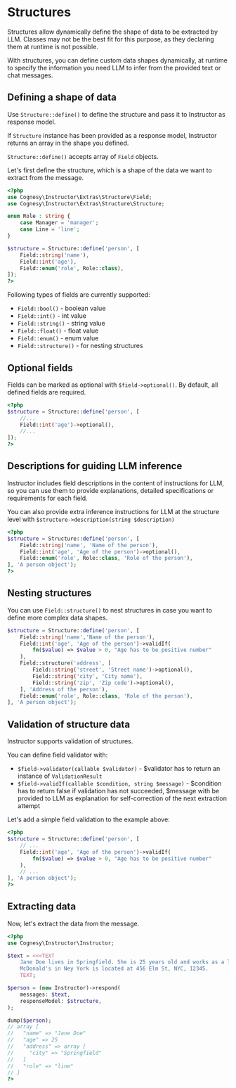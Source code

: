 # Structures

Structures allow dynamically define the shape of data to be extracted
by LLM. Classes may not be the best fit for this purpose, as they declaring
them at runtime is not possible.

With structures, you can define custom data shapes dynamically, at runtime
to specify the information you need LLM to infer from the provided text or
chat messages.



## Defining a shape of data

Use `Structure::define()` to define the structure and pass it to Instructor
as response model.

If `Structure` instance has been provided as a response model, Instructor
returns an array in the shape you defined.

`Structure::define()` accepts array of `Field` objects.

Let's first define the structure, which is a shape of the data we want to
extract from the message.

```php
<?php
use Cognesy\Instructor\Extras\Structure\Field;
use Cognesy\Instructor\Extras\Structure\Structure;

enum Role : string {
    case Manager = 'manager';
    case Line = 'line';
}

$structure = Structure::define('person', [
    Field::string('name'),
    Field::int('age'),
    Field::enum('role', Role::class),
]);
?>
```

Following types of fields are currently supported:

- `Field::bool()` - boolean value
- `Field::int()` - int value
- `Field::string()` - string value
- `Field::float()` - float value
- `Field::enum()` - enum value
- `Field::structure()` - for nesting structures


## Optional fields

Fields can be marked as optional with `$field->optional()`.  By default, all
defined fields are required.

```php
<?php
$structure = Structure::define('person', [
    //...
    Field::int('age')->optional(),
    //...
]);
?>
```


## Descriptions for guiding LLM inference

Instructor includes field descriptions in the content of instructions for LLM, so you
can use them to provide explanations, detailed specifications or requirements for each field.

You can also provide extra inference instructions for LLM at the structure level with `$structure->description(string $description)`

```php
<?php
$structure = Structure::define('person', [
    Field::string('name', 'Name of the person'),
    Field::int('age', 'Age of the person')->optional(),
    Field::enum('role', Role::class, 'Role of the person'),
], 'A person object');
?>
```

## Nesting structures

You can use `Field::structure()` to nest structures in case you want to define
more complex data shapes.

```php
$structure = Structure::define('person', [
    Field::string('name','Name of the person'),
    Field::int('age', 'Age of the person')->validIf(
        fn($value) => $value > 0, "Age has to be positive number"
    ),
    Field::structure('address', [
        Field::string('street', 'Street name')->optional(),
        Field::string('city', 'City name'),
        Field::string('zip', 'Zip code')->optional(),
    ], 'Address of the person'),
    Field::enum('role', Role::class, 'Role of the person'),
], 'A person object');
```

## Validation of structure data

Instructor supports validation of structures.

You can define field validator with:

 - `$field->validator(callable $validator)` - $validator has to return an instance of `ValidationResult`
 - `$field->validIf(callable $condition, string $message)` - $condition has to return false if validation has not succeeded, $message with be provided to LLM as explanation for self-correction of the next extraction attempt

Let's add a simple field validation to the example above: 

```php
<?php
$structure = Structure::define('person', [
    // ...
    Field::int('age', 'Age of the person')->validIf(
        fn($value) => $value > 0, "Age has to be positive number"
    ),
    // ...
], 'A person object');
?>
```

## Extracting data

Now, let's extract the data from the message.

```php
<?php
use Cognesy\Instructor\Instructor;

$text = <<<TEXT
    Jane Doe lives in Springfield. She is 25 years old and works as a line worker. 
    McDonald's in Ney York is located at 456 Elm St, NYC, 12345.
    TEXT;

$person = (new Instructor)->respond(
    messages: $text,
    responseModel: $structure,
);

dump($person);
// array [
//   "name" => "Jane Doe"
//   "age" => 25
//   "address" => array [
//     "city" => "Springfield"
//   ]
//   "role" => "line"
// ]
?>
```
